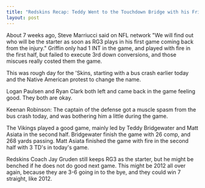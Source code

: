```yaml
---
title: "Redskins Recap: Teddy Went to the Touchdown Bridge with his Friend Matt Asiata"
layout: post
---
```


About 7 weeks ago, Steve Marriucci said on NFL network "We will find out who will be the starter as soon as RG3 plays in his first game coming back from the injury." Griffin only had 1 INT in the game, and played with fire in the first half, but failed to execute 3rd down conversions, and those miscues really costed them the game.

This was rough day for the 'Skins, starting with a bus crash earlier today and the Native American protest to change the name.

Logan Paulsen and Ryan Clark both left and came back in the game feeling good. They both are okay.

Keenan Robinson: The captain of the defense got a muscle spasm from the bus crash today, and was bothering him a little during the game.

The Vikings played a good game, mainly led by Teddy Bridgewater and Matt Asiata in the second half. Bridgewater finish the game with 26 comp, and 268 yards passing. Matt Asiata finished the game with fire in the second half with 3 TD's in today's game.

Redskins Coach Jay Gruden still keeps RG3 as the starter, but he might be benched if he does not do good next game. This might be 2012 all over again, because they are 3-6 going in to the bye, and they could win 7 straight,  like 2012.
